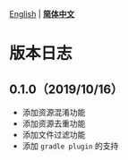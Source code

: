 [English](../en/CHANGELOG.md) | **[简体中文](CHANGELOG.md)**

# 版本日志

## 0.1.0（2019/10/16）
- 添加资源混淆功能
- 添加资源去重功能
- 添加文件过滤功能
- 添加 `gradle plugin` 的支持